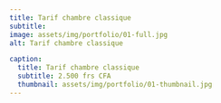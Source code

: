 ```yaml
---
title: Tarif chambre classique
subtitle: 
image: assets/img/portfolio/01-full.jpg
alt: Tarif chambre classique

caption:
  title: Tarif chambre classique 
  subtitle: 2.500 frs CFA 
  thumbnail: assets/img/portfolio/01-thumbnail.jpg
---
```




